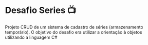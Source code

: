 # Desafio Series 📺
Projeto CRUD de um sistema de cadastro de séries (armazenamento temporário). O objetivo do desafio era utilizar a orientação à objetos utilizando a linguagem C#
